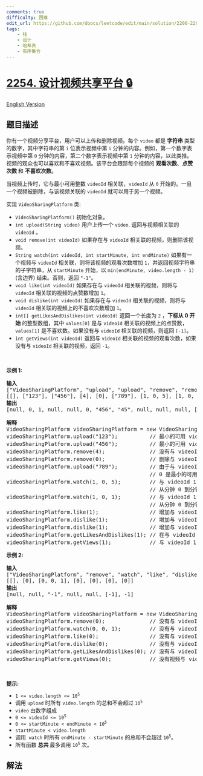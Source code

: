 ```yaml
---
comments: true
difficulty: 困难
edit_url: https://github.com/doocs/leetcode/edit/main/solution/2200-2299/2254.Design%20Video%20Sharing%20Platform/README.md
tags:
    - 栈
    - 设计
    - 哈希表
    - 有序集合
---
```


# [2254. 设计视频共享平台 🔒](https://leetcode.cn/problems/design-video-sharing-platform)

[English Version](/solution/2200-2299/2254.Design%20Video%20Sharing%20Platform/README_EN.md)

## 题目描述

<!-- 这里写题目描述 -->

<p>你有一个视频分享平台，用户可以上传和删除视频。每个 <code>video</code> 都是&nbsp;<strong>字符串&nbsp;</strong>类型的数字，其中字符串的第 <code>i</code> 位表示视频中第 <code>i</code> 分钟的内容。例如，第一个数字表示视频中第 <code>0</code> 分钟的内容，第二个数字表示视频中第 <code>1</code> 分钟的内容，以此类推。视频的观众也可以喜欢和不喜欢视频。该平台会跟踪每个视频的&nbsp;<strong>观看次数</strong>、<strong>点赞次数&nbsp;</strong>和 <strong>不喜欢次数</strong>。</p>

<p>当视频上传时，它与最小可用整数 <code>videoId</code> 相关联，<code>videoId</code> 从 <code>0</code> 开始的。一旦一个视频被删除，与该视频关联的 <code>videoId</code> 就可以用于另一个视频。</p>

<p>实现 <code>VideoSharingPlatform</code> 类:</p>

<ul>
	<li><code>VideoSharingPlatform()</code> 初始化对象。</li>
	<li><code>int upload(String video)</code> 用户上传一个 <code>video</code>. 返回与视频相关联的<code>videoId</code> 。</li>
	<li><code>void remove(int videoId)</code>&nbsp;如果存在与 <code>videoId</code> 相关联的视频，则删除该视频。</li>
	<li><code>String watch(int videoId, int startMinute, int endMinute)</code> 如果有一个视频与 <code>videoId</code>&nbsp;相关联，则将该视频的观看次数增加 <code>1</code>，并返回视频字符串的子字符串，从 <code>startMinute</code> 开始，以 <code>min(endMinute, video.length - 1</code><code>)</code>(含边界) 结束。否则，返回 <code>"-1"</code>。</li>
	<li><code>void like(int videoId)</code> 如果存在与 <code>videoId</code> 相关联的视频，则将与 <code>videoId</code> 相关联的视频的点赞数增加 <code>1</code>。</li>
	<li><code>void dislike(int videoId)</code> 如果存在与 <code>videoId</code> 相关联的视频，则将与 <code>videoId</code> 相关联的视频上的不喜欢次数增加 <code>1</code>。</li>
	<li><code>int[] getLikesAndDislikes(int videoId)</code> 返回一个长度为 <code>2</code> ，<strong>下标从 0 开始 </strong>的整型数组，其中 <code>values[0]</code>&nbsp;是与 <code>videoId</code>&nbsp;相关联的视频上的点赞数，<code>values[1]</code> 是不喜欢数。如果没有与&nbsp;<code>videoId</code> 相关联的视频，则返回 <code>[-1]</code>。</li>
	<li><code>int getViews(int videoId)</code> 返回与&nbsp;<code>videoId</code> 相关联的视频的观看次数，如果没有与 <code>videoId</code>&nbsp;相关联的视频，返回 <code>-1</code>。</li>
</ul>

<p>&nbsp;</p>

<p><strong>示例 1:</strong></p>

<pre>
<strong>输入</strong>
["VideoSharingPlatform", "upload", "upload", "remove", "remove", "upload", "watch", "watch", "like", "dislike", "dislike", "getLikesAndDislikes", "getViews"]
[[], ["123"], ["456"], [4], [0], ["789"], [1, 0, 5], [1, 0, 1], [1], [1], [1], [1], [1]]
<strong>输出</strong>
[null, 0, 1, null, null, 0, "456", "45", null, null, null, [1, 2], 2]

<strong>解释</strong>
VideoSharingPlatform videoSharingPlatform = new VideoSharingPlatform();
videoSharingPlatform.upload("123");          // 最小的可用 videoId 是 0，所以返回 0。
videoSharingPlatform.upload("456");          // 最小的可用 videoId 是 1，所以返回 1。
videoSharingPlatform.remove(4);              // 没有与 videoId 4 相关联的视频，所以什么都不做。
videoSharingPlatform.remove(0);              // 删除与 videoId 0 关联的视频。
videoSharingPlatform.upload("789");          // 由于与 videoId 0 相关联的视频被删除，
                                             // 0 是最小的可用 videoId，所以返回 0。
videoSharingPlatform.watch(1, 0, 5);         // 与 videoId 1 关联的视频为 "456"。
                                             // 从分钟 0 到分钟 min(5,3 - 1)= 2 的视频为 "456"，因此返回 "456"。
videoSharingPlatform.watch(1, 0, 1);         // 与 videoId 1 关联的视频为 "456"。
                                             // 从分钟 0 到分钟 min(1,3 - 1)= 1 的视频为 "45"，因此返回 "45"。
videoSharingPlatform.like(1);                // 增加与 videoId 1 相关的视频的点赞数。
videoSharingPlatform.dislike(1);             // 增加与 videoId 1 相关联的视频的不喜欢的数量。
videoSharingPlatform.dislike(1);             // 增加与 videoId 1 相关联的视频的不喜欢的数量。
videoSharingPlatform.getLikesAndDislikes(1); // 在与 videoId 1 相关的视频中有 1 个喜欢和 2 个不喜欢，因此返回[1,2]。
videoSharingPlatform.getViews(1);            // 与 videoId 1 相关联的视频有 2 个观看数，因此返回2。
</pre>

<p><strong>示例&nbsp;2:</strong></p>

<pre>
<strong>输入</strong>
["VideoSharingPlatform", "remove", "watch", "like", "dislike", "getLikesAndDislikes", "getViews"]
[[], [0], [0, 0, 1], [0], [0], [0], [0]]
<strong>输出</strong>
[null, null, "-1", null, null, [-1], -1]

<strong>解释</strong>
VideoSharingPlatform videoSharingPlatform = new VideoSharingPlatform();
videoSharingPlatform.remove(0);              // 没有与 videoId 0 相关联的视频，所以什么都不做。
videoSharingPlatform.watch(0, 0, 1);         // 没有与 videoId 0 相关联的视频，因此返回 "-1"。
videoSharingPlatform.like(0);                // 没有与 videoId 0 相关联的视频，所以什么都不做。
videoSharingPlatform.dislike(0);             // 没有与 videoId 0 相关联的视频，所以什么都不做。
videoSharingPlatform.getLikesAndDislikes(0); // 没有与 videoId 0 相关联的视频，因此返回 [-1]。
videoSharingPlatform.getViews(0);            // 没有视频与 videoId 0 相关联，因此返回 -1。
</pre>

<p>&nbsp;</p>

<p><strong>提示:</strong></p>

<ul>
	<li><code>1 &lt;= video.length &lt;= 10<sup>5</sup></code></li>
	<li>调用&nbsp;<code>upload</code>&nbsp;时所有&nbsp;<code>video.length</code>&nbsp;的总和不会超过&nbsp;<code>10<sup>5</sup></code></li>
	<li><code>video</code> 由数字组成</li>
	<li><code>0 &lt;= videoId &lt;= 10<sup>5</sup></code></li>
	<li><code>0 &lt;= startMinute &lt; endMinute &lt; 10<sup>5</sup></code></li>
	<li><code>startMinute &lt; video.length</code></li>
	<li>调用&nbsp; <code>watch</code>&nbsp;时所有&nbsp;<code>endMinute - startMinute</code>&nbsp;的总和不会超过&nbsp;<code>10<sup>5</sup></code>。</li>
	<li>所有函数&nbsp;<strong>总共&nbsp;</strong>最多调用 <code>10<sup>5</sup></code> 次。</li>
</ul>

## 解法

<!-- end -->
